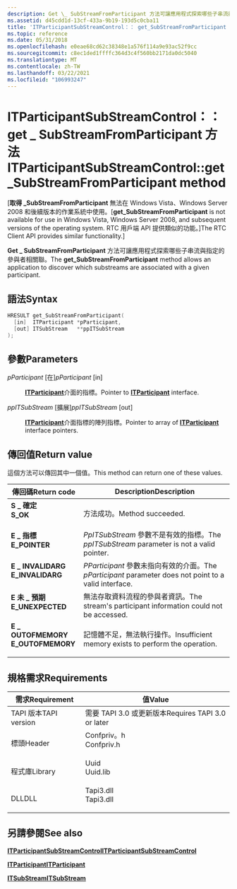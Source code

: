 ```yaml
---
description: Get \_ SubStreamFromParticipant 方法可讓應用程式探索哪些子串流與指定的參與者相關聯。
ms.assetid: d45cdd1d-13cf-433a-9b19-193d5c0cba11
title: 'ITParticipantSubStreamControl：： get_SubStreamFromParticipant 方法 (Confpriv .h) '
ms.topic: reference
ms.date: 05/31/2018
ms.openlocfilehash: e0eae68cd62c38348e1a576f114a9e93ac52f9cc
ms.sourcegitcommit: c8ec1ded1ffffc364d3c4f560bb2171da0dc5040
ms.translationtype: MT
ms.contentlocale: zh-TW
ms.lasthandoff: 03/22/2021
ms.locfileid: "106993247"
---
```

# <a name="itparticipantsubstreamcontrolget_substreamfromparticipant-method"></a><span data-ttu-id="5939d-103">ITParticipantSubStreamControl：： get \_ SubStreamFromParticipant 方法</span><span class="sxs-lookup"><span data-stu-id="5939d-103">ITParticipantSubStreamControl::get\_SubStreamFromParticipant method</span></span>

<span data-ttu-id="5939d-104">\[**取得 \_SubStreamFromParticipant** 無法在 Windows Vista、Windows Server 2008 和後續版本的作業系統中使用。</span><span class="sxs-lookup"><span data-stu-id="5939d-104">\[**get\_SubStreamFromParticipant** is not available for use in Windows Vista, Windows Server 2008, and subsequent versions of the operating system.</span></span> <span data-ttu-id="5939d-105">RTC 用戶端 API 提供類似的功能。\]</span><span class="sxs-lookup"><span data-stu-id="5939d-105">The RTC Client API provides similar functionality.\]</span></span>

<span data-ttu-id="5939d-106">**Get \_ SubStreamFromParticipant** 方法可讓應用程式探索哪些子串流與指定的參與者相關聯。</span><span class="sxs-lookup"><span data-stu-id="5939d-106">The **get\_SubStreamFromParticipant** method allows an application to discover which substreams are associated with a given participant.</span></span>

## <a name="syntax"></a><span data-ttu-id="5939d-107">語法</span><span class="sxs-lookup"><span data-stu-id="5939d-107">Syntax</span></span>


```C++
HRESULT get_SubStreamFromParticipant(
  [in]  ITParticipant *pParticipant,
  [out] ITSubStream   **ppITSubStream
);
```



## <a name="parameters"></a><span data-ttu-id="5939d-108">參數</span><span class="sxs-lookup"><span data-stu-id="5939d-108">Parameters</span></span>

<dl> <dt>

<span data-ttu-id="5939d-109">*pParticipant* \[在\]</span><span class="sxs-lookup"><span data-stu-id="5939d-109">*pParticipant* \[in\]</span></span>
</dt> <dd>

<span data-ttu-id="5939d-110">[**ITParticipant**](itparticipant.md)介面的指標。</span><span class="sxs-lookup"><span data-stu-id="5939d-110">Pointer to [**ITParticipant**](itparticipant.md) interface.</span></span>

</dd> <dt>

<span data-ttu-id="5939d-111">*ppITSubStream* \[擴展\]</span><span class="sxs-lookup"><span data-stu-id="5939d-111">*ppITSubStream* \[out\]</span></span>
</dt> <dd>

<span data-ttu-id="5939d-112">[**ITParticipant**](itparticipant.md)介面指標的陣列指標。</span><span class="sxs-lookup"><span data-stu-id="5939d-112">Pointer to array of [**ITParticipant**](itparticipant.md) interface pointers.</span></span>

</dd> </dl>

## <a name="return-value"></a><span data-ttu-id="5939d-113">傳回值</span><span class="sxs-lookup"><span data-stu-id="5939d-113">Return value</span></span>

<span data-ttu-id="5939d-114">這個方法可以傳回其中一個值。</span><span class="sxs-lookup"><span data-stu-id="5939d-114">This method can return one of these values.</span></span>



| <span data-ttu-id="5939d-115">傳回碼</span><span class="sxs-lookup"><span data-stu-id="5939d-115">Return code</span></span>                                                                                   | <span data-ttu-id="5939d-116">Description</span><span class="sxs-lookup"><span data-stu-id="5939d-116">Description</span></span>                                                                  |
|-----------------------------------------------------------------------------------------------|------------------------------------------------------------------------------|
| <dl> <span data-ttu-id="5939d-117"><dt>**S \_ 確定**</dt></span><span class="sxs-lookup"><span data-stu-id="5939d-117"><dt>**S\_OK**</dt></span></span> </dl>          | <span data-ttu-id="5939d-118">方法成功。</span><span class="sxs-lookup"><span data-stu-id="5939d-118">Method succeeded.</span></span><br/>                                                 |
| <dl> <span data-ttu-id="5939d-119"><dt>**E \_ 指標**</dt></span><span class="sxs-lookup"><span data-stu-id="5939d-119"><dt>**E\_POINTER**</dt></span></span> </dl>     | <span data-ttu-id="5939d-120">*PpITSubStream* 參數不是有效的指標。</span><span class="sxs-lookup"><span data-stu-id="5939d-120">The *ppITSubStream* parameter is not a valid pointer.</span></span><br/>             |
| <dl> <span data-ttu-id="5939d-121"><dt>**E \_ INVALIDARG**</dt></span><span class="sxs-lookup"><span data-stu-id="5939d-121"><dt>**E\_INVALIDARG**</dt></span></span> </dl>  | <span data-ttu-id="5939d-122">*PParticipant* 參數未指向有效的介面。</span><span class="sxs-lookup"><span data-stu-id="5939d-122">The *pParticipant* parameter does not point to a valid interface.</span></span><br/> |
| <dl> <span data-ttu-id="5939d-123"><dt>**E 未 \_ 預期**</dt></span><span class="sxs-lookup"><span data-stu-id="5939d-123"><dt>**E\_UNEXPECTED**</dt></span></span> </dl>  | <span data-ttu-id="5939d-124">無法存取資料流程的參與者資訊。</span><span class="sxs-lookup"><span data-stu-id="5939d-124">The stream's participant information could not be accessed.</span></span><br/>       |
| <dl> <span data-ttu-id="5939d-125"><dt>**E \_ OUTOFMEMORY**</dt></span><span class="sxs-lookup"><span data-stu-id="5939d-125"><dt>**E\_OUTOFMEMORY**</dt></span></span> </dl> | <span data-ttu-id="5939d-126">記憶體不足，無法執行操作。</span><span class="sxs-lookup"><span data-stu-id="5939d-126">Insufficient memory exists to perform the operation.</span></span><br/>              |



 

## <a name="requirements"></a><span data-ttu-id="5939d-127">規格需求</span><span class="sxs-lookup"><span data-stu-id="5939d-127">Requirements</span></span>



| <span data-ttu-id="5939d-128">需求</span><span class="sxs-lookup"><span data-stu-id="5939d-128">Requirement</span></span> | <span data-ttu-id="5939d-129">值</span><span class="sxs-lookup"><span data-stu-id="5939d-129">Value</span></span> |
|-------------------------|---------------------------------------------------------------------------------------|
| <span data-ttu-id="5939d-130">TAPI 版本</span><span class="sxs-lookup"><span data-stu-id="5939d-130">TAPI version</span></span><br/> | <span data-ttu-id="5939d-131">需要 TAPI 3.0 或更新版本</span><span class="sxs-lookup"><span data-stu-id="5939d-131">Requires TAPI 3.0 or later</span></span><br/>                                                 |
| <span data-ttu-id="5939d-132">標頭</span><span class="sxs-lookup"><span data-stu-id="5939d-132">Header</span></span><br/>       | <dl> <span data-ttu-id="5939d-133"><dt>Confpriv。h</dt></span><span class="sxs-lookup"><span data-stu-id="5939d-133"><dt>Confpriv.h</dt></span></span> </dl> |
| <span data-ttu-id="5939d-134">程式庫</span><span class="sxs-lookup"><span data-stu-id="5939d-134">Library</span></span><br/>      | <dl> <span data-ttu-id="5939d-135"><dt>Uuid</dt></span><span class="sxs-lookup"><span data-stu-id="5939d-135"><dt>Uuid.lib</dt></span></span> </dl>   |
| <span data-ttu-id="5939d-136">DLL</span><span class="sxs-lookup"><span data-stu-id="5939d-136">DLL</span></span><br/>          | <dl> <span data-ttu-id="5939d-137"><dt>Tapi3.dll</dt></span><span class="sxs-lookup"><span data-stu-id="5939d-137"><dt>Tapi3.dll</dt></span></span> </dl>  |



## <a name="see-also"></a><span data-ttu-id="5939d-138">另請參閱</span><span class="sxs-lookup"><span data-stu-id="5939d-138">See also</span></span>

<dl> <dt>

[<span data-ttu-id="5939d-139">**ITParticipantSubStreamControl**</span><span class="sxs-lookup"><span data-stu-id="5939d-139">**ITParticipantSubStreamControl**</span></span>](itparticipantsubstreamcontrol.md)
</dt> <dt>

[<span data-ttu-id="5939d-140">**ITParticipant**</span><span class="sxs-lookup"><span data-stu-id="5939d-140">**ITParticipant**</span></span>](itparticipant.md)
</dt> <dt>

[<span data-ttu-id="5939d-141">**ITSubStream**</span><span class="sxs-lookup"><span data-stu-id="5939d-141">**ITSubStream**</span></span>](/windows/win32/api/tapi3if/nn-tapi3if-itsubstream)
</dt> </dl>

 

